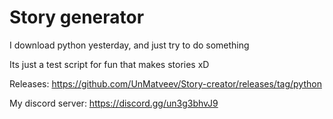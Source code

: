 # Story generator
I download python yesterday, and just try to do something

Its just a test script for fun that makes stories xD

Releases: https://github.com/UnMatveev/Story-creator/releases/tag/python

My discord server: https://discord.gg/un3g3bhvJ9
